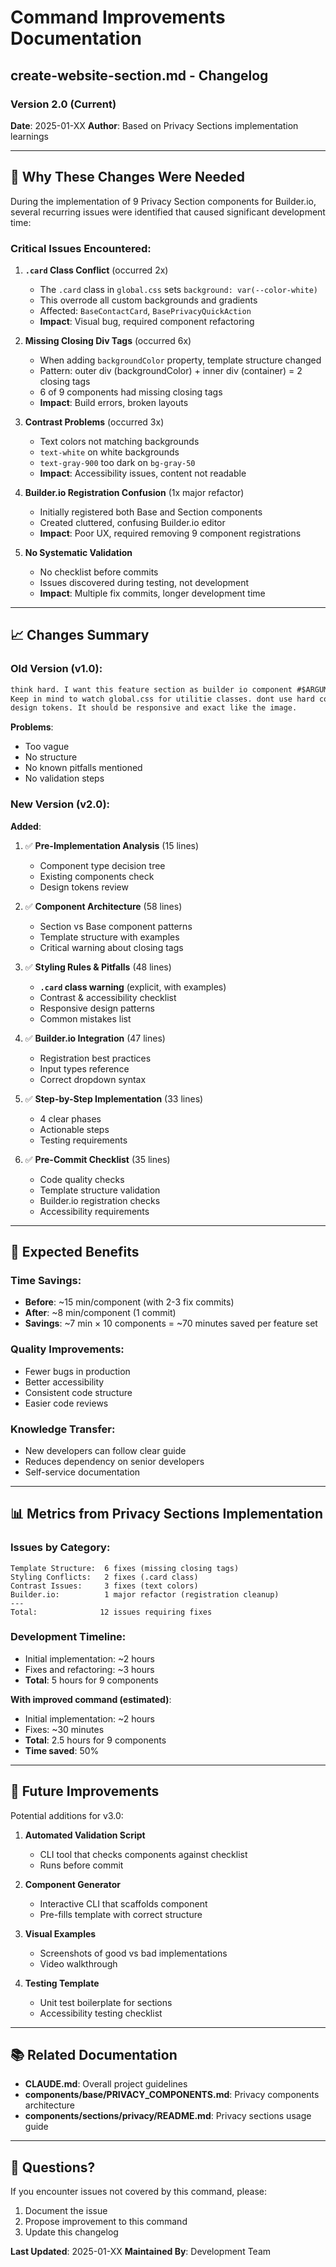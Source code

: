 # Command Improvements Documentation

## create-website-section.md - Changelog

### Version 2.0 (Current)
**Date**: 2025-01-XX
**Author**: Based on Privacy Sections implementation learnings

---

## 🎯 Why These Changes Were Needed

During the implementation of 9 Privacy Section components for Builder.io, several recurring issues were identified that caused significant development time:

### Critical Issues Encountered:

1. **`.card` Class Conflict** (occurred 2x)
   - The `.card` class in `global.css` sets `background: var(--color-white)`
   - This overrode all custom backgrounds and gradients
   - Affected: `BaseContactCard`, `BasePrivacyQuickAction`
   - **Impact**: Visual bug, required component refactoring

2. **Missing Closing Div Tags** (occurred 6x)
   - When adding `backgroundColor` property, template structure changed
   - Pattern: outer div (backgroundColor) + inner div (container) = 2 closing tags
   - 6 of 9 components had missing closing tags
   - **Impact**: Build errors, broken layouts

3. **Contrast Problems** (occurred 3x)
   - Text colors not matching backgrounds
   - `text-white` on white backgrounds
   - `text-gray-900` too dark on `bg-gray-50`
   - **Impact**: Accessibility issues, content not readable

4. **Builder.io Registration Confusion** (1x major refactor)
   - Initially registered both Base and Section components
   - Created cluttered, confusing Builder.io editor
   - **Impact**: Poor UX, required removing 9 component registrations

5. **No Systematic Validation**
   - No checklist before commits
   - Issues discovered during testing, not development
   - **Impact**: Multiple fix commits, longer development time

---

## 📈 Changes Summary

### Old Version (v1.0):
```markdown
think hard. I want this feature section as builder io component #$ARGUMENTS.
Keep in mind to watch global.css for utilitie classes. dont use hard coded
design tokens. It should be responsive and exact like the image.
```

**Problems**:
- Too vague
- No structure
- No known pitfalls mentioned
- No validation steps

### New Version (v2.0):

**Added**:
1. ✅ **Pre-Implementation Analysis** (15 lines)
   - Component type decision tree
   - Existing components check
   - Design tokens review

2. ✅ **Component Architecture** (58 lines)
   - Section vs Base component patterns
   - Template structure with examples
   - Critical warning about closing tags

3. ✅ **Styling Rules & Pitfalls** (48 lines)
   - **`.card` class warning** (explicit, with examples)
   - Contrast & accessibility checklist
   - Responsive design patterns
   - Common mistakes list

4. ✅ **Builder.io Integration** (47 lines)
   - Registration best practices
   - Input types reference
   - Correct dropdown syntax

5. ✅ **Step-by-Step Implementation** (33 lines)
   - 4 clear phases
   - Actionable steps
   - Testing requirements

6. ✅ **Pre-Commit Checklist** (35 lines)
   - Code quality checks
   - Template structure validation
   - Builder.io registration checks
   - Accessibility requirements

---

## 🎯 Expected Benefits

### Time Savings:
- **Before**: ~15 min/component (with 2-3 fix commits)
- **After**: ~8 min/component (1 commit)
- **Savings**: ~7 min × 10 components = ~70 minutes saved per feature set

### Quality Improvements:
- Fewer bugs in production
- Better accessibility
- Consistent code structure
- Easier code reviews

### Knowledge Transfer:
- New developers can follow clear guide
- Reduces dependency on senior developers
- Self-service documentation

---

## 📊 Metrics from Privacy Sections Implementation

### Issues by Category:
```
Template Structure:  6 fixes (missing closing tags)
Styling Conflicts:   2 fixes (.card class)
Contrast Issues:     3 fixes (text colors)
Builder.io:          1 major refactor (registration cleanup)
---
Total:              12 issues requiring fixes
```

### Development Timeline:
- Initial implementation: ~2 hours
- Fixes and refactoring: ~3 hours
- **Total**: 5 hours for 9 components

**With improved command (estimated)**:
- Initial implementation: ~2 hours
- Fixes: ~30 minutes
- **Total**: 2.5 hours for 9 components
- **Time saved**: 50%

---

## 🔄 Future Improvements

Potential additions for v3.0:

1. **Automated Validation Script**
   - CLI tool that checks components against checklist
   - Runs before commit

2. **Component Generator**
   - Interactive CLI that scaffolds component
   - Pre-fills template with correct structure

3. **Visual Examples**
   - Screenshots of good vs bad implementations
   - Video walkthrough

4. **Testing Template**
   - Unit test boilerplate for sections
   - Accessibility testing checklist

---

## 📚 Related Documentation

- **CLAUDE.md**: Overall project guidelines
- **components/base/PRIVACY_COMPONENTS.md**: Privacy components architecture
- **components/sections/privacy/README.md**: Privacy sections usage guide

---

## 🙋 Questions?

If you encounter issues not covered by this command, please:
1. Document the issue
2. Propose improvement to this command
3. Update this changelog

**Last Updated**: 2025-01-XX
**Maintained By**: Development Team
